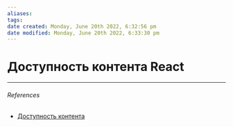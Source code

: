 ```yaml
---
aliases: 
tags: 
date created: Monday, June 20th 2022, 6:32:56 pm
date modified: Monday, June 20th 2022, 6:33:30 pm
---
```


# Доступность контента React

---

###### References

- [Доступность контента](https://ru.reactjs.org/docs/accessibility.html)

